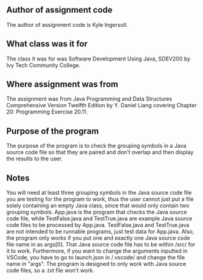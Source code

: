 ## Author of assignment code
The author of assignment code is Kyle Ingersoll.

## What class was it for 
The class it was for was Software Development Using Java, SDEV200 by Ivy Tech Community College.

## Where assignment was from
The assignment was from Java Programming and Data Structures Comprehensive Version Twelfth Edition by Y. Daniel Liang covering Chapter 20: Programming Exercise 20.11.

## Purpose of the program
The purpose of the program is to check the grouping symbols in a Java source code file so that they are paired and don't overlap and then display the results to the user. 

## Notes
You will need at least three grouping symbols in the Java source code file you are testing for the program to work, thus the user cannot just put a file solely containing an empty Java class, since that would only contain two grouping symbols. App.java is the program that checks the Java source code file, while TestFalse.java and TestTrue.java are example Java source code files to be processed by App.java. TestFalse.java and TestTrue.java are not intended to be runnable programs, just test data for App.java. Also, the program only works if you put one and exactly one Java source code file name in as args[0]. That Java source code file has to be within /src/ for it to work. Furthermore, if you want to change the arguments inputted in VSCode, you have to go to launch.json in /.vscode/ and change the file name in "args". The program is designed to only work with Java source code files, so a .txt file won't work.